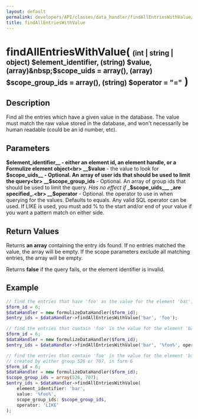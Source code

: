 ```yaml
---
layout: default
permalink: developers/API/classes/data_handler/findAllEntriesWithValue/
title: findAllEntriesWithValue
---
```


# findAllEntriesWithValue( <span style='font-size: 14pt;'>(int | string | object) $element_identifier, (string) $value, (array)&nbsp;$scope_uids&nbsp;=&nbsp;array(), (array) $scope_group_ids = array(), (string) $operator = "="</span> )

## Description

Find all the entries which have a given value in the database. The value must match the raw value stored in the database, and won't necessarily be human readable (could be an id number, etc).

## Parameters

__$element_identifier__ - either an element id, an element handle, or a Formulize element object<br>
__$value__ - the value to look for<br>
__$scope_uids__ - Optional. An array of user ids that should be used to limit the query<br>
__$scope_group_ids__ - Optional. An array of group ids that should be used to limit the query. _Has no effect if_ ___$scope_uids___ _are specified_.<br>
__$operator__ -  Optional.  the operator to use in when querying for the values. Defaults to equals. Any valid SQL operator can be used. If LIKE is used, you must add % to the start and/or end of your value if you want a pattern match on either side.

## Return Values

Returns __an array__ containing the entry ids found. If no entries matched the value, the array will be empty. If the scope parameters exclude all matching entries, the array will be empty.

Returns __false__ if the query fails, or the element identifier is invalid.

## Example

~~~php
// find the entries that have 'foo' as the value for the element 'bar', in form 6
$form_id = 6;
$dataHandler = new formulizeDataHandler($form_id);
$entry_ids = $dataHandler->findAllEntriesWithValue('bar', 'foo');
~~~

~~~php
// find the entries that contain 'foo' in the value for the element 'bar', in form 6
$form_id = 6;
$dataHandler = new formulizeDataHandler($form_id);
$entry_ids = $dataHandler->findAllEntriesWithValue('bar', '%foo%', operator: 'LIKE');
~~~

~~~php
// find the entries that contain 'foo' in the value for the element 'bar',
// created by either group 526 or 707, in form 6
$form_id = 6;
$dataHandler = new formulizeDataHandler($form_id);
$scope_group_ids = array(526, 707);
$entry_ids = $dataHandler->findAllEntriesWithValue(
    element_identifier: 'bar',
    value: '%foo%',
    scope_group_ids: $scope_group_ids,
    operator: 'LIKE'
);
~~~
